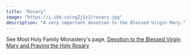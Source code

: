 ```yaml
---
title: "Rosary"
image: "https://i.ibb.co/ngZj5z2/rosary.jpg"
description: "A very important devotion to the Blessed Virgin Mary."
---
```


See Most Holy Family Monastery's page, [Devotion to the Blessed Virgin Mary and Praying the Holy Rosary](https://vaticancatholic.com/pray-holy-rosary-virgin-mary/)
